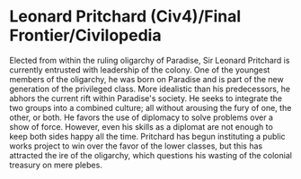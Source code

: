 # Leonard Pritchard (Civ4)/Final Frontier/Civilopedia

Elected from within the ruling oligarchy of Paradise, Sir Leonard Pritchard is currently entrusted with leadership of the colony. One of the youngest members of the oligarchy, he was born on Paradise and is part of the new generation of the privileged class. More idealistic than his predecessors, he abhors the current rift within Paradise's society. He seeks to integrate the two groups into a combined culture; all without arousing the fury of one, the other, or both. He favors the use of diplomacy to solve problems over a show of force. However, even his skills as a diplomat are not enough to keep both sides happy all the time. Pritchard has begun instituting a public works project to win over the favor of the lower classes, but this has attracted the ire of the oligarchy, which questions his wasting of the colonial treasury on mere plebes.